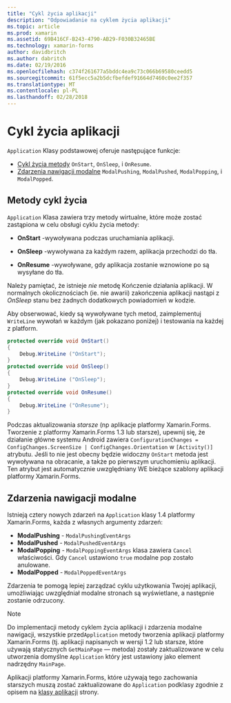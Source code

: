 ```yaml
---
title: "Cykl życia aplikacji"
description: "Odpowiadanie na cyklem życia aplikacji"
ms.topic: article
ms.prod: xamarin
ms.assetid: 69B416CF-B243-4790-AB29-F030B32465BE
ms.technology: xamarin-forms
author: davidbritch
ms.author: dabritch
ms.date: 02/19/2016
ms.openlocfilehash: c374f261677a5bddc4ea9c73c066b69580ceedd5
ms.sourcegitcommit: 61f5ecc5a2b5dcfbefdef91664d7460c0ee2f357
ms.translationtype: MT
ms.contentlocale: pl-PL
ms.lasthandoff: 02/28/2018
---
```

# <a name="app-lifecycle"></a>Cykl życia aplikacji

`Application` Klasy podstawowej oferuje następujące funkcje:

* [Cykl życia metody](#Lifecycle_Methods) `OnStart`, `OnSleep`, i `OnResume`.
* [Zdarzenia nawigacji modalne](#modal) `ModalPushing`, `ModalPushed`, `ModalPopping`, i `ModalPopped`.

<a name="Lifecycle_Methods" />

## <a name="lifecycle-methods"></a>Metody cykl życia

`Application` Klasa zawiera trzy metody wirtualne, które może zostać zastąpiona w celu obsługi cyklu życia metody:

* **OnStart** -wywoływana podczas uruchamiania aplikacji.

* **OnSleep** -wywoływana za każdym razem, aplikacja przechodzi do tła.

* **OnResume** -wywoływane, gdy aplikacja zostanie wznowione po są wysyłane do tła.

Należy pamiętać, że istnieje *nie* metodę Kończenie działania aplikacji.
W normalnych okolicznościach (ie. nie awarii) zakończenia aplikacji nastąpi z *OnSleep* stanu bez żadnych dodatkowych powiadomień w kodzie.

Aby obserwować, kiedy są wywoływane tych metod, zaimplementuj `WriteLine` wywołań w każdym (jak pokazano poniżej) i testowania na każdej z platform.

```csharp
protected override void OnStart()
{
    Debug.WriteLine ("OnStart");
}
protected override void OnSleep()
{
    Debug.WriteLine ("OnSleep");
}
protected override void OnResume()
{
    Debug.WriteLine ("OnResume");
}
```

Podczas aktualizowania *starsze* (np aplikacje platformy Xamarin.Forms. Tworzenie z platformy Xamarin.Forms 1.3 lub starsze), upewnij się, że działanie główne systemu Android zawiera `ConfigurationChanges = ConfigChanges.ScreenSize | ConfigChanges.Orientation` w `[Activity()]` atrybutu. Jeśli to nie jest obecny będzie widoczny `OnStart` metoda jest wywoływana na obracanie, a także po pierwszym uruchomieniu aplikacji. Ten atrybut jest automatycznie uwzględniany WE bieżące szablony aplikacji platformy Xamarin.Forms.

<a name="modal" />

## <a name="modal-navigation-events"></a>Zdarzenia nawigacji modalne

Istnieją cztery nowych zdarzeń na `Application` klasy 1.4 platformy Xamarin.Forms, każda z własnych argumenty zdarzeń:

* **ModalPushing** - `ModalPushingEventArgs`
* **ModalPushed** - `ModalPushedEventArgs`
* **ModalPopping** - `ModalPoppingEventArgs` klasa zawiera `Cancel` właściwości. Gdy `Cancel` ustawiono `true` modalne pop zostało anulowane.
* **ModalPopped** - `ModalPoppedEventArgs`

Zdarzenia te pomogą lepiej zarządzać cyklu użytkowania Twojej aplikacji, umożliwiając uwzględniał modalne stronach są wyświetlane, a następnie zostanie odrzucony.

> [!NOTE]
> Do implementacji metody cyklem życia aplikacji i zdarzenia modalne nawigacji, wszystkie przed`Application` metody tworzenia aplikacji platformy Xamarin.Forms (tj. aplikacji napisanych w wersji 1.2 lub starsze, które używają statycznych `GetMainPage` — metoda) zostały zaktualizowane w celu utworzenia domyślne `Application` który jest ustawiony jako element nadrzędny `MainPage`.
>
> Aplikacji platformy Xamarin.Forms, które używają tego zachowania starszych muszą zostać zaktualizowane do `Application` podklasy zgodnie z opisem na [klasy aplikacji](~/xamarin-forms/app-fundamentals/application-class.md) strony.
